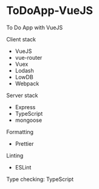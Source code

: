 # ToDoApp-VueJS
To Do App with VueJS


Client stack  
- VueJS  
- vue-router  
- Vuex  
- Lodash  
- LowDB  
- Webpack  

Server stack  
- Express  
- TypeScript
- mongoose

Formatting  
- Prettier  

Linting  
- ESLint  

Type checking: TypeScript
